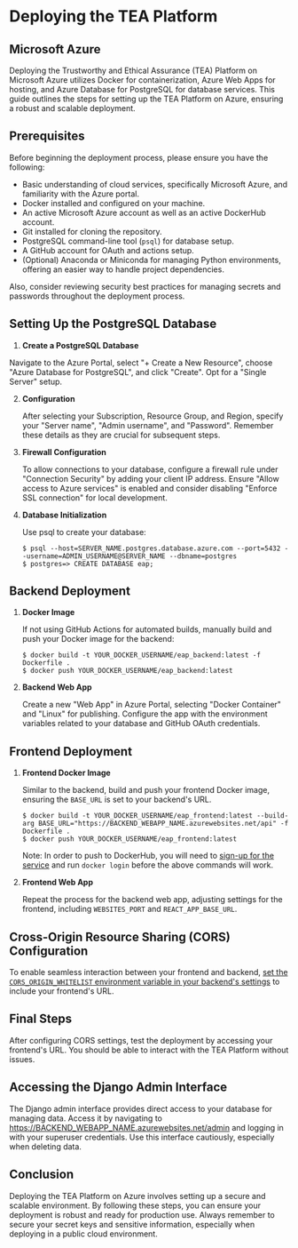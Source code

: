# Deploying the TEA Platform

## Microsoft Azure

Deploying the Trustworthy and Ethical Assurance (TEA) Platform on Microsoft Azure utilizes Docker for containerization, Azure Web Apps for hosting, and Azure Database for PostgreSQL for database services. This guide outlines the steps for setting up the TEA Platform on Azure, ensuring a robust and scalable deployment.

<!-- The following procedure makes use of Docker, Azure Webapps, and Azure Database for Postgresql. These instructions make use of the Azure Portal. A future version will focus on scripted deployment, using either the Azure CLI, the Azure Python SDK, or Terraform. -->

## Prerequisites

Before beginning the deployment process, please ensure you have the following:

- Basic understanding of cloud services, specifically Microsoft Azure, and familiarity with the Azure portal.
- Docker installed and configured on your machine.
- An active Microsoft Azure account as well as an active DockerHub account.
- Git installed for cloning the repository.
- PostgreSQL command-line tool (`psql`) for database setup.
- A GitHub account for OAuth and actions setup.
- (Optional) Anaconda or Miniconda for managing Python environments, offering an easier way to handle project dependencies.

Also, consider reviewing security best practices for managing secrets and passwords throughout the deployment process.

## Setting Up the PostgreSQL Database

1. **Create a PostgreSQL Database**

Navigate to the Azure Portal, select "+ Create a New Resource", choose "Azure Database for PostgreSQL", and click "Create". Opt for a "Single Server" setup.

2. **Configuration**

    After selecting your Subscription, Resource Group, and Region, specify your "Server name", "Admin username", and "Password". Remember these details as they are crucial for subsequent steps.

3. **Firewall Configuration**

    To allow connections to your database, configure a firewall rule under "Connection Security" by adding your client IP address. Ensure "Allow access to Azure services" is enabled and consider disabling "Enforce SSL connection" for local development.

4. **Database Initialization**

    Use psql to create your database:

    ```shell
    $ psql --host=SERVER_NAME.postgres.database.azure.com --port=5432 --username=ADMIN_USERNAME@SERVER_NAME --dbname=postgres
    $ postgres=> CREATE DATABASE eap;
    ```

## Backend Deployment

1. **Docker Image**

    If not using GitHub Actions for automated builds, manually build and push your Docker image for the backend:

    ```shell
    $ docker build -t YOUR_DOCKER_USERNAME/eap_backend:latest -f Dockerfile .
    $ docker push YOUR_DOCKER_USERNAME/eap_backend:latest
    ```

2. **Backend Web App**

    Create a new "Web App" in Azure Portal, selecting "Docker Container" and "Linux" for publishing. Configure the app with the environment variables related to your database and GitHub OAuth credentials.

## Frontend Deployment

1. **Frontend Docker Image**

    Similar to the backend, build and push your frontend Docker image, ensuring the `BASE_URL` is set to your backend's URL.

    ```shell
    $ docker build -t YOUR_DOCKER_USERNAME/eap_frontend:latest --build-arg BASE_URL="https://BACKEND_WEBAPP_NAME.azurewebsites.net/api" -f Dockerfile .
    $ docker push YOUR_DOCKER_USERNAME/eap_frontend:latest
    ```

    Note: In order to push to DockerHub, you will need to [sign-up for the service](https://hub.docker.com/signup) and run `docker login` before the above commands will work.

2. **Frontend Web App**

    Repeat the process for the backend web app, adjusting settings for the frontend, including `WEBSITES_PORT` and `REACT_APP_BASE_URL`.

## Cross-Origin Resource Sharing (CORS) Configuration

To enable seamless interaction between your frontend and backend, [set the `CORS_ORIGIN_WHITELIST` environment variable in your backend's settings](../backend/django-settings.md) to include your frontend's URL.

## Final Steps

After configuring CORS settings, test the deployment by accessing your frontend's URL. You should be able to interact with the TEA Platform without issues.

## Accessing the Django Admin Interface

The Django admin interface provides direct access to your database for managing data. Access it by navigating to https://BACKEND_WEBAPP_NAME.azurewebsites.net/admin and logging in with your superuser credentials. Use this interface cautiously, especially when deleting data.

## Conclusion

Deploying the TEA Platform on Azure involves setting up a secure and scalable environment. By following these steps, you can ensure your deployment is robust and ready for production use. Always remember to secure your secret keys and sensitive information, especially when deploying in a public cloud environment.
